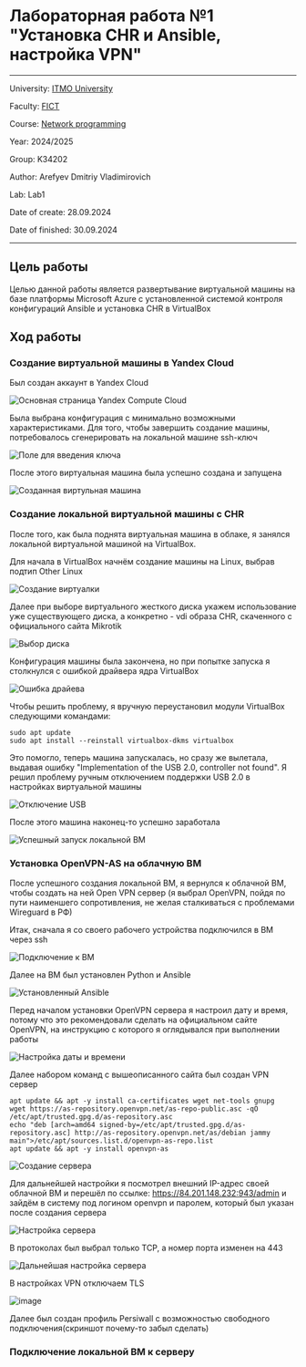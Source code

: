 # Лабораторная работа №1 "Установка CHR и Ansible, настройка VPN"
---
University: [ITMO University](https://itmo.ru/ru/)

Faculty: [FICT](https://fict.itmo.ru)

Course: [Network programming](https://github.com/itmo-ict-faculty/network-programming)

Year: 2024/2025

Group: K34202

Author: Arefyev Dmitriy Vladimirovich

Lab: Lab1

Date of create: 28.09.2024

Date of finished: 30.09.2024

---

## Цель работы

Целью данной работы является развертывание виртуальной машины на базе платформы Microsoft Azure с установленной системой контроля конфигураций Ansible и установка CHR в VirtualBox

## Ход работы

### Создание виртуальной машины в Yandex Cloud

Был создан аккаунт в Yandex Cloud

![](https://github.com/Persiwall/2024_2025-network_programming-k34202-Arefyev_d_v/blob/main/lab1/pictures/yandex_cloud.png "Основная страница Yandex Compute Cloud")

Была выбрана конфигурация с минимально возможными характеристиками. Для того, чтобы завершить создание машины, потребовалось сгенерировать на локальной машине ssh-ключ

![](https://github.com/Persiwall/2024_2025-network_programming-k34202-Arefyev_d_v/blob/main/lab1/pictures/Снимок%20экрана%20от%202024-09-28%2015-18-01.png "Поле для введения ключа")

После этого виртуальная машина была успешно создана и запущена

![](https://github.com/Persiwall/2024_2025-network_programming-k34202-Arefyev_d_v/blob/main/lab1/pictures/Снимок%20экрана%20от%202024-09-28%2015-23-50.png "Созданная виртульная машина")

### Создание локальной виртуальной машины с CHR

После того, как была поднята виртуальная машина в облаке, я занялся локальной виртуальной машиной на VirtualBox. 

Для начала в VirtualBox начнём создание машины на Linux, выбрав подтип Other Linux

![](https://github.com/Persiwall/2024_2025-network_programming-k34202-Arefyev_d_v/blob/main/lab1/pictures/%D0%A1%D0%BD%D0%B8%D0%BC%D0%BE%D0%BA%20%D1%8D%D0%BA%D1%80%D0%B0%D0%BD%D0%B0%20%D0%BE%D1%82%202024-09-28%2014-40-51.png "Создание виртуалки")

Далее при выборе виртуального жесткого диска укажем использование уже существующего диска, а конкретно - vdi образа CHR, скаченного с официального сайта Mikrotik

![](https://github.com/Persiwall/2024_2025-network_programming-k34202-Arefyev_d_v/blob/main/lab1/pictures/Снимок%20экрана%20от%202024-09-28%2014-42-29.png "Выбор диска")

Конфигурация машины была закончена, но при попытке запуска я столкнулся с ошибкой драйвера ядра VirtualBox

![](https://github.com/Persiwall/2024_2025-network_programming-k34202-Arefyev_d_v/blob/main/lab1/pictures/%D0%A1%D0%BD%D0%B8%D0%BC%D0%BE%D0%BA%20%D1%8D%D0%BA%D1%80%D0%B0%D0%BD%D0%B0%20%D0%BE%D1%82%202024-09-28%2014-52-33.png "Ошибка драйева")

Чтобы решить проблему, я вручную переустановил модули VirtualBox следующими командами:

```
sudo apt update
sudo apt install --reinstall virtualbox-dkms virtualbox
```

Это помогло, теперь машина запускалась, но сразу же вылетала, выдавая ошибку "Implementation of the USB 2.0, controller not found". Я решил проблему ручным отключением поддержки USB 2.0 в настройках виртуальной машины

![](https://github.com/Persiwall/2024_2025-network_programming-k34202-Arefyev_d_v/blob/main/lab1/pictures/%D0%A1%D0%BD%D0%B8%D0%BC%D0%BE%D0%BA%20%D1%8D%D0%BA%D1%80%D0%B0%D0%BD%D0%B0%20%D0%BE%D1%82%202024-09-28%2015-07-13.png "Отключение USB")

После этого машина наконец-то успешно заработала

![](https://github.com/Persiwall/2024_2025-network_programming-k34202-Arefyev_d_v/blob/main/lab1/pictures/%D0%A1%D0%BD%D0%B8%D0%BC%D0%BE%D0%BA%20%D1%8D%D0%BA%D1%80%D0%B0%D0%BD%D0%B0%20%D0%BE%D1%82%202024-09-28%2015-09-43.png "Успешный запуск локальной ВМ")

### Установка OpenVPN-AS на облачную ВМ

После успешного создания локальной ВМ, я вернулся к облачной ВМ, чтобы создать на ней Open VPN сервер (я выбрал OpenVPN, пойдя по пути наименшего сопротивления, не желая сталкиваться с проблемами Wireguard в РФ)

Итак, сначала я со своего рабочего устройства подключился в ВМ через ssh

![](https://github.com/Persiwall/2024_2025-network_programming-k34202-Arefyev_d_v/blob/main/lab1/pictures/%D0%A1%D0%BD%D0%B8%D0%BC%D0%BE%D0%BA%20%D1%8D%D0%BA%D1%80%D0%B0%D0%BD%D0%B0%20%D0%BE%D1%82%202024-09-28%2015-28-39.png "Подключение к ВМ")

Далее на ВМ был установлен Python и Ansible 

![](https://github.com/Persiwall/2024_2025-network_programming-k34202-Arefyev_d_v/blob/main/lab1/pictures/%D0%A1%D0%BD%D0%B8%D0%BC%D0%BE%D0%BA%20%D1%8D%D0%BA%D1%80%D0%B0%D0%BD%D0%B0%20%D0%BE%D1%82%202024-09-28%2015-33-41.png "Установленный Ansible")

Перед началом установки OpenVPN сервера я настроил дату и время, потому что это рекомендовали сделать на официальном сайте OpenVPN, на инструкцию с которого я оглядывался при выполнении работы

![](https://github.com/Persiwall/2024_2025-network_programming-k34202-Arefyev_d_v/blob/main/lab1/pictures/%D0%A1%D0%BD%D0%B8%D0%BC%D0%BE%D0%BA%20%D1%8D%D0%BA%D1%80%D0%B0%D0%BD%D0%B0%20%D0%BE%D1%82%202024-09-28%2015-57-26.png "Настройка даты и времени")

Далее набором команд с вышеописанного сайта был создан VPN сервер

```
apt update && apt -y install ca-certificates wget net-tools gnupg
wget https://as-repository.openvpn.net/as-repo-public.asc -qO /etc/apt/trusted.gpg.d/as-repository.asc
echo "deb [arch=amd64 signed-by=/etc/apt/trusted.gpg.d/as-repository.asc] http://as-repository.openvpn.net/as/debian jammy main">/etc/apt/sources.list.d/openvpn-as-repo.list
apt update && apt -y install openvpn-as
```

![](https://github.com/Persiwall/2024_2025-network_programming-k34202-Arefyev_d_v/blob/main/lab1/pictures/%D0%A1%D0%BD%D0%B8%D0%BC%D0%BE%D0%BA%20%D1%8D%D0%BA%D1%80%D0%B0%D0%BD%D0%B0%20%D0%BE%D1%82%202024-09-28%2016-36-51.png "Создание сервера")

Для дальнейшей настройки я посмотрел внешний IP-адрес своей облачной ВМ и перешёл по ссылке: https://84.201.148.232:943/admin и зайдём в систему под логином openvpn и паролем, который был указан после создания сервера

![](https://github.com/Persiwall/2024_2025-network_programming-k34202-Arefyev_d_v/blob/main/lab1/pictures/%D0%A1%D0%BD%D0%B8%D0%BC%D0%BE%D0%BA%20%D1%8D%D0%BA%D1%80%D0%B0%D0%BD%D0%B0%20%D0%BE%D1%82%202024-09-28%2016-47-55.png "Настройка сервера")

В протоколах был выбрал только TCP, а номер порта изменен на 443

![](https://github.com/Persiwall/2024_2025-network_programming-k34202-Arefyev_d_v/blob/main/lab1/pictures/%D0%A1%D0%BD%D0%B8%D0%BC%D0%BE%D0%BA%20%D1%8D%D0%BA%D1%80%D0%B0%D0%BD%D0%B0%20%D0%BE%D1%82%202024-09-28%2016-50-21.png "Дальнейшая настройка сервера")

В настройках VPN отключаем TLS

![image](https://github.com/Persiwall/2024_2025-network_programming-k34202-Arefyev_d_v/blob/main/lab1/pictures/%D0%A1%D0%BD%D0%B8%D0%BC%D0%BE%D0%BA%20%D1%8D%D0%BA%D1%80%D0%B0%D0%BD%D0%B0%20%D0%BE%D1%82%202024-09-28%2016-54-26.png "TLS")


Далее был создан профиль Persiwall с возможностью свободного подключения(скриншот почему-то забыл сделать)

### Подключение локальной ВМ к серверу


